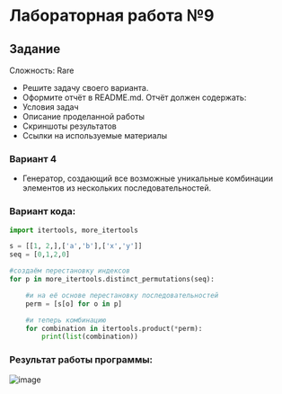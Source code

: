 # Лабораторная работа №9
## Задание 
Сложность: Rare

* Решите задачу своего варианта.
* Оформите отчёт в README.md. Отчёт должен содержать:
* Условия задач
* Описание проделанной работы
* Скриншоты результатов
* Ссылки на используемые материалы


### Вариант 4
* Генератор, создающий все возможные уникальные комбинации элементов из нескольких последовательностей.

### Вариант кода:
```py
import itertools, more_itertools

s = [[1, 2,],['a','b'],['x','y']]
seq = [0,1,2,0]

#создаём перестановку индексов
for p in more_itertools.distinct_permutations(seq):

    #и на её основе перестановку последовательностей
    perm = [s[o] for o in p]

    #и теперь комбинацию
    for combination in itertools.product(*perm):
        print(list(combination))

```

### Результат работы программы:

![image](https://github.com/zbtka/programming/assets/144006033/254d59d3-ef7e-4a71-8241-a2e7def1dcfb)


